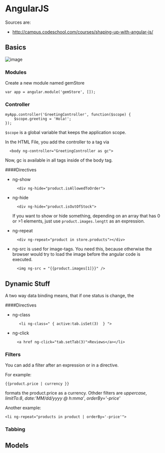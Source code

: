 # AngularJS

Sources are:

- http://campus.codeschool.com/courses/shaping-up-with-angular-js/


## Basics


![image](https://docs.angularjs.org/img/guide/concepts-databinding1.png)


### Modules
Create a new module named gemStore
	
	var app = angular.module('gemStore', []);
	
### Controller

	myApp.controller('GreetingController', function($scope) {
		$scope.greeting = 'Hola!';
	});
	
`$scope` is a global variable that keeps the application scope.

In the HTML File, you add the controller to a tag via

	  <body ng-controller="GreetingController as gc">

Now, gc is available in all tags inside of the body tag. 

####Directives

* ng-show

		<div ng-hide="product.isAllowedToOrder">
* ng-hide
	
		<div ng-hide="product.isOutOfStock">
	If you want to show or hide something, depending on an array that has 0 or >1 elements, just use `product.images.lengtt` as an expression.
* ng-repeat 
 
 		<div ng-repeat="product in store.products"></div>

* ng-src is used for image-tags. You need this, because otherwise the browser would try to load the image before the angular code is executed.

		<img ng-src = "{{product.images[1]}}" />
		

## Dynamic Stuff

A two way data binding means, that if one status is change, the 

####Directives

* ng-class

		 <li ng-class=" { active:tab.isSet(3)  } ">
* ng-click

		<a href ng-click="tab.setTab(3)">Reviews</a></li>


		
### Filters
You can add a filter after an expression or in a directive.

For example: 
	
	{{product.price | currency }}
	
formats the product.price as a currency. Othder filters are _uppercase_, _limitTo:8_, _date:'MM/dd/yyyy @ h:mma'_, _orderBy='-price'_

Another example:

	<li ng-repeat="products in product | orderBy='-price'">
	
### Tabbing


## Models
